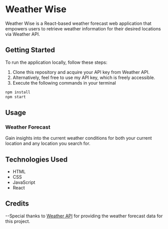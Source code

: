 # Weather Wise

Weather Wise is a React-based weather forecast web application that empowers users to retrieve weather information for their desired locations via Weather API.

## Getting Started

To run the application locally, follow these steps:

1. Clone this repository and acquire your API key from Weather API.
2. Alternatively, feel free to use my API key, which is freely accessible.
3. Execute the following commands in your terminal

```bash
npm install
npm start
```

## Usage

### Weather Forecast
 Gain insights into the current weather conditions for both your current location and any location you search for.

## Technologies Used
   - HTML
   - CSS
   - JavaScript
   - React

## Credits 
   --Special thanks to [Weather API](https://www.weatherapi.com) for providing the weather forecast data for this project.

